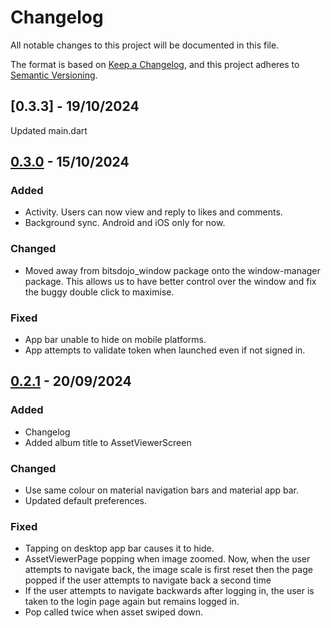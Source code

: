 
# Changelog

All notable changes to this project will be documented in this file.

The format is based on [Keep a Changelog](https://keepachangelog.com/en/1.1.0/),
and this project adheres to [Semantic Versioning](https://semver.org/spec/v2.0.0.html).

## [0.3.3] - 19/10/2024
Updated main.dart

## [0.3.0] - 15/10/2024

### Added

- Activity.
Users can now view and reply to likes and comments.
- Background sync.
Android and iOS only for now.

### Changed

- Moved away from bitsdojo_window package onto the window-manager package.
This allows us to have better control over the window and fix the buggy double click to maximise.

### Fixed
- App bar unable to hide on mobile platforms.
- App attempts to validate token when launched even if not signed in.

## [0.2.1] - 20/09/2024

### Added

- Changelog
- Added album title to AssetViewerScreen

### Changed

- Use same colour on material navigation bars and material app bar.
- Updated default preferences.

### Fixed
- Tapping on desktop app bar causes it to hide.
- AssetViewerPage popping when image zoomed.
Now, when the user attempts to navigate back, the image scale is first reset then the page popped if the user attempts to navigate back a second time
-  If the user attempts to navigate backwards after logging in, the user is taken to the login page again but remains logged in.
- Pop called twice when asset swiped down.


[0.2.1]: https://github.com/ConcenTech/album_share/compare/main...0.2.1
[0.3.0]: https://github.com/ConcenTech/album_share/compare/0.2.1...0.3.0

